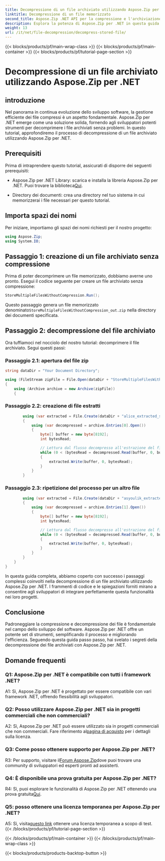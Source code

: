 ```yaml
---
title: Decompressione di un file archiviato utilizzando Aspose.Zip per .NET
linktitle: Decompressione di un file memorizzato
second_title: Aspose.Zip .NET API per la compressione e l'archiviazione dei file
description: Esplora la potenza di Aspose.Zip per .NET in questa guida passo passo sulla decompressione dei file archiviati. Migliora le tue capacità di sviluppo software con una soluzione solida per una gestione efficiente dei file.
weight: 13
url: /it/net/file-decompression/decompress-stored-file/
---
```


{{< blocks/products/pf/main-wrap-class >}}
{{< blocks/products/pf/main-container >}}
{{< blocks/products/pf/tutorial-page-section >}}

# Decompressione di un file archiviato utilizzando Aspose.Zip per .NET

## introduzione

Nel panorama in continua evoluzione dello sviluppo software, la gestione efficiente dei file compressi è un aspetto fondamentale. Aspose.Zip per .NET emerge come una soluzione solida, fornendo agli sviluppatori potenti strumenti per decomprimere i file archiviati senza problemi. In questo tutorial, approfondiremo il processo di decompressione di un file archiviato utilizzando Aspose.Zip per .NET.

## Prerequisiti

Prima di intraprendere questo tutorial, assicurati di disporre dei seguenti prerequisiti:

- Aspose.Zip per .NET Library: scarica e installa la libreria Aspose.Zip per .NET. Puoi trovare la biblioteca[Qui](https://releases.aspose.com/zip/net/).

- Directory dei documenti: crea una directory nel tuo sistema in cui memorizzerai i file necessari per questo tutorial.

## Importa spazi dei nomi

Per iniziare, importiamo gli spazi dei nomi richiesti per il nostro progetto:

```csharp
using Aspose.Zip;
using System.IO;
```

## Passaggio 1: creazione di un file archiviato senza compressione

Prima di poter decomprimere un file memorizzato, dobbiamo averne uno pronto. Esegui il codice seguente per creare un file archiviato senza compressione:

```csharp
StoreMultipleFilesWithoutCompression.Run();
```

 Questo passaggio genera un file memorizzato denominato`StoreMultipleFilesWithoutCompression_out.zip` nella directory dei documenti specificata.

## Passaggio 2: decompressione del file archiviato

Ora tuffiamoci nel nocciolo del nostro tutorial: decomprimere il file archiviato. Segui questi passi:

### Passaggio 2.1: apertura del file zip

```csharp
string dataDir = "Your Document Directory";

using (FileStream zipFile = File.Open(dataDir + "StoreMultipleFilesWithoutCompression_out.zip", FileMode.Open))
{
    using (Archive archive = new Archive(zipFile))
    {
```

### Passaggio 2.2: creazione di file estratti

```csharp
        using (var extracted = File.Create(dataDir + "alice_extracted_store_out.txt"))
        {
            using (var decompressed = archive.Entries[0].Open())
            {
                byte[] buffer = new byte[8192];
                int bytesRead;

                // Lettura dal flusso decompresso all'estrazione del file.
                while (0 < (bytesRead = decompressed.Read(buffer, 0, buffer.Length)))
                {
                    extracted.Write(buffer, 0, bytesRead);
                }
            }
        }
```

### Passaggio 2.3: ripetizione del processo per un altro file

```csharp
        using (var extracted = File.Create(dataDir + "asyoulik_extracted_store_out.txt"))
        {
            using (var decompressed = archive.Entries[1].Open())
            {
                byte[] buffer = new byte[8192];
                int bytesRead;

                // Lettura dal flusso decompresso all'estrazione del file.
                while (0 < (bytesRead = decompressed.Read(buffer, 0, buffer.Length)))
                {
                    extracted.Write(buffer, 0, bytesRead);
                }
            }
        }
    }
}
```

In questa guida completa, abbiamo coperto con successo i passaggi complessi coinvolti nella decompressione di un file archiviato utilizzando Aspose.Zip per .NET. I frammenti di codice e le spiegazioni forniti mirano a consentire agli sviluppatori di integrare perfettamente questa funzionalità nei loro progetti.

## Conclusione

Padroneggiare la compressione e decompressione dei file è fondamentale nel campo dello sviluppo del software. Aspose.Zip per .NET offre un potente set di strumenti, semplificando il processo e migliorando l'efficienza. Seguendo questa guida passo passo, hai svelato i segreti della decompressione dei file archiviati con Aspose.Zip per .NET.

## Domande frequenti

### Q1: Aspose.Zip per .NET è compatibile con tutti i framework .NET?

A1: Sì, Aspose.Zip per .NET è progettato per essere compatibile con vari framework .NET, offrendo flessibilità agli sviluppatori.

### Q2: Posso utilizzare Aspose.Zip per .NET sia in progetti commerciali che non commerciali?

 A2: Sì, Aspose.Zip per .NET può essere utilizzato sia in progetti commerciali che non commerciali. Fare riferimento al[pagina di acquisto](https://purchase.aspose.com/buy) per i dettagli sulla licenza.

### Q3: Come posso ottenere supporto per Aspose.Zip per .NET?

 R3: Per supporto, visitare il[Forum Aspose.Zip](https://forum.aspose.com/c/zip/37)dove puoi trovare una community di sviluppatori ed esperti pronti ad assisterti.

### Q4: È disponibile una prova gratuita per Aspose.Zip per .NET?

 R4: Sì, puoi esplorare le funzionalità di Aspose.Zip per .NET ottenendo una prova gratuita[Qui](https://releases.aspose.com/).

### Q5: posso ottenere una licenza temporanea per Aspose.Zip per .NET?

 A5: Sì, visita[questo link](https://purchase.aspose.com/temporary-license/) ottenere una licenza temporanea a scopo di test.
{{< /blocks/products/pf/tutorial-page-section >}}

{{< /blocks/products/pf/main-container >}}
{{< /blocks/products/pf/main-wrap-class >}}

{{< blocks/products/products-backtop-button >}}
